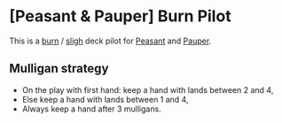 # \[Peasant & Pauper\] Burn Pilot

This is a [burn](https://mtg.gamepedia.com/Burn) / [sligh](https://mtg.gamepedia.com/Sligh) deck pilot for [Peasant](https://mtg.gamepedia.com/Peasant_(format)) and [Pauper](https://mtg.gamepedia.com/Pauper).

## Mulligan strategy

* On the play with first hand: keep a hand with lands between 2 and 4,
* Else keep a hand with lands between 1 and 4,
* Always keep a hand after 3 mulligans.
